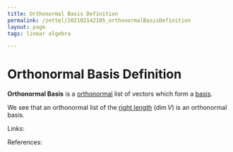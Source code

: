 ```yaml
---
title: Orthonormal Basis Definition
permalink: /zettel/202102142105_orthonormalBasisDefinition
layout: page
tags: linear algebra

---
```

# Orthonormal Basis Definition

**Orthonormal Basis** is a [orthonormal](202102142052_orthonormalDefinition) list of vectors which form a [basis](202102062154_basisDefinition).

We see that an orthonormal list of the [right length](202102062306_linearlyIndependentLengthBasis) ($\mathrm{dim} \, V$) is an 
orthonormal basis.

Links: 

References: 


